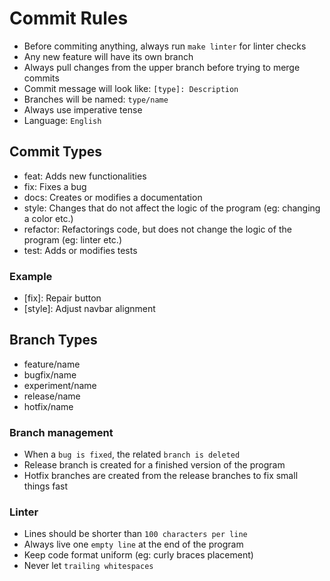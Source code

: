 # Commit Rules
- Before commiting anything, always run `make linter` for linter checks
- Any new feature will have its own branch
- Always pull changes from the upper branch before trying to merge commits
- Commit message will look like: `[type]: Description`
- Branches will be named: `type/name`
- Always use imperative tense
- Language: `English`

## Commit Types
- feat: Adds new functionalities
- fix: Fixes a bug
- docs: Creates or modifies a documentation
- style: Changes that do not affect the logic of the program (eg: changing a color etc.)
- refactor: Refactorings code, but does not change the logic of the program (eg: linter etc.)
- test: Adds or modifies tests

### Example
- [fix]: Repair button
- [style]: Adjust navbar alignment

## Branch Types
- feature/name
- bugfix/name
- experiment/name
- release/name
- hotfix/name

### Branch management
- When a `bug is fixed`, the related `branch is deleted`
- Release branch is created for a finished version of the program
- Hotfix branches are created from the release branches to fix small things fast

### Linter
- Lines should be shorter than `100 characters per line`
- Always live one `empty line` at the end of the program
- Keep code format uniform (eg: curly braces placement)
- Never let `trailing whitespaces`